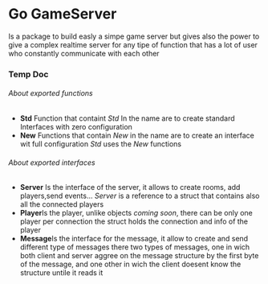 # Go GameServer<br/>
Is a package to build easly a simpe game server
but gives also the power to give a complex realtime server for any tipe of function
that has a lot of user who constantly communicate with each other<br/>

### Temp Doc<br/>

###### About exported functions <br/>
- **Std** Function that containt *Std* In the name are to create standard Interfaces with zero configuration<br/>
- **New** Functions that contain *New* in the name are to create an interface wit full configuration
*Std* uses the *New* functions<br/>
###### About exported interfaces<br/>
- **Server** Is the interface of the server, it allows to create rooms, add players,send events...
*Server* is a reference to a struct that contains also all the connected players<br/>
- **Player**Is the player, unlike objects *coming soon*, there can be only one player per connection
the struct holds the connection and info of the player<br/>
- **Message**Is the interface for the message, it allow to create and send different type of messages
there two types of messages, one in wich both client and server aggree on the message structure by the first byte of the message,
and one other in wich the client doesent know the structure untile it reads it<br/>